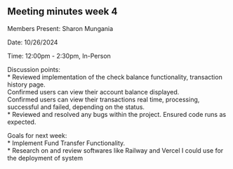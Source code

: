 ## Meeting minutes week 4

Members Present: Sharon Mungania

Date: 10/26/2024

Time: 12:00pm - 2:30pm, In-Person
 
Discussion points:  
    * Reviewed implementation of the check balance functionality, transaction history page.  
        Confirmed users can view their account balance displayed.  
        Confirmed users can view their transactions real time, processing, successful and failed, depending on the status.  
    * Reviewed and resolved any bugs within the project.
        Ensured code runs as expected.

Goals for next week:  
    * Implement Fund Transfer Functionality.  
    * Research on and review softwares like Railway and Vercel I could use for the deployment of system
